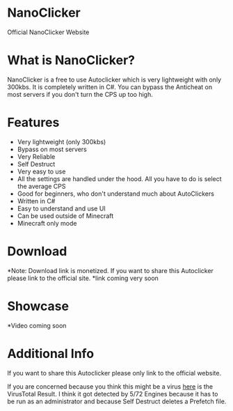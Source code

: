 # NanoClicker
Official NanoClicker Website

# What is NanoClicker?
NanoClicker is a free to use Autoclicker which is very lightweight with only 300kbs. It is completely written in C#. You can bypass the Anticheat on most servers if you don't turn the CPS up too high.

# Features
+ Very lightweight (only 300kbs)
+ Bypass on most servers
+ Very Reliable
+ Self Destruct
+ Very easy to use
+ All the settings are handled under the hood. All you have to do is select the average CPS
+ Good for beginners, who don't understand much about AutoClickers
+ Written in C#
+ Easy to understand and use UI
+ Can be used outside of Minecraft
+ Minecraft only mode

# Download
*Note: Download link is monetized. If you want to share this Autoclicker please link to the official site.
*link coming very soon

# Showcase
*Video coming soon

# Additional Info
If you want to share this Autoclicker please only link to the official website.

If you are concerned because you think this might be a virus [here](https://www.virustotal.com/gui/file/cd3428948e99eaff7f35f2fa80d7ac1b4c0540234f35cfd7c765eb9fd3fb4fa4/detection) is the VirusTotal Result. I think it got detected by 5/72 Engines because it has to be run as an administrator and because Self Destruct deletes a Prefetch file.
